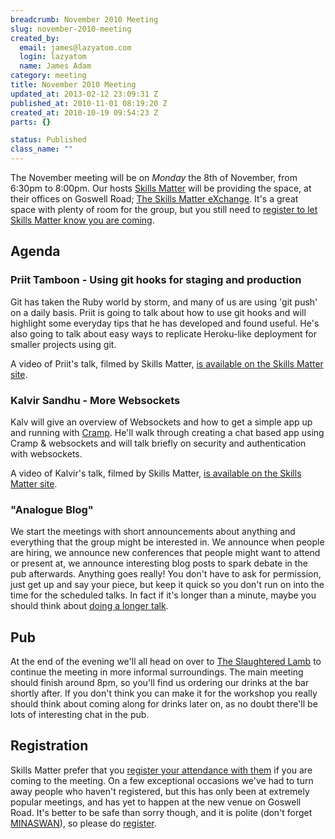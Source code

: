 ```yaml
--- 
breadcrumb: November 2010 Meeting
slug: november-2010-meeting
created_by: 
  email: james@lazyatom.com
  login: lazyatom
  name: James Adam
category: meeting
title: November 2010 Meeting
updated_at: 2013-02-12 23:09:31 Z
published_at: 2010-11-01 08:19:20 Z
created_at: 2010-10-19 09:54:23 Z
parts: {}

status: Published
class_name: ""
---
```


The November meeting will be on *Monday* the 8th of November, from 6:30pm to 8:00pm.  Our hosts [Skills Matter](http://skillsmatter.com/) will be providing the space, at their offices on Goswell Road; [The Skills Matter eXchange](http://skillsmatter.com/location-details/design-architecture/484/96).  It's a great space with plenty of room for the group, but you still need to <a href="#nov10registration">register to let Skills Matter know you are coming</a>.

Agenda
------

### Priit Tamboon - Using git hooks for staging and production

Git has taken the Ruby world by storm, and many of us are using 'git push' on a daily basis. Priit is going to talk about how to use git hooks and will highlight some everyday tips that he has developed and found useful. He's also going to talk about easy ways to replicate Heroku-like deployment for smaller projects using git.

A video of Priit's talk, filmed by Skills Matter, [is available on the Skills Matter site](http://skillsmatter.com/podcast/ajax-ria/using-git-hooks-for-staging-and-production).

### Kalvir Sandhu - More Websockets

Kalv will give an overview of Websockets and how to get a simple app up and running with [Cramp](http://github.com/lifo/cramp). He'll walk through creating a chat based app using Cramp & websockets and will talk briefly on security and authentication with websockets.

A video of Kalvir's talk, filmed by Skills Matter, [is available on the Skills Matter site](http://skillsmatter.com/podcast/ajax-ria/more-websockets).

### "Analogue Blog"

We start the meetings with short announcements about anything and everything that the group might be interested in.  We announce when people are hiring, we announce new conferences that people might want to attend or present at, we announce interesting blog posts to spark debate in the pub afterwards.  Anything goes really!  You don't have to ask for permission, just get up and say your piece, but keep it quick so you don't run on into the time for the scheduled talks.  In fact if it's longer than a minute, maybe you should think about [doing a longer talk](/speaking/).

Pub
---

At the end of the evening we'll all head on over to [The Slaughtered Lamb](http://www.theslaughteredlambpub.com/) to continue the meeting in more informal surroundings.  The main meeting should finish around 8pm, so you'll find us ordering our drinks at the bar shortly after.  If you don't think you can make it for the workshop you really should think about coming along for drinks later on, as no doubt there'll be lots of interesting chat in the pub.

Registration <a name="nov10registration">&nbsp;</a>
---------------------------------------------------

Skills Matter prefer that you [register your attendance with them](http://skillsmatter.com/event/ajax-ria/lrug/rl-311) if you are coming to the meeting.  On a few exceptional occasions we've had to turn away people who haven't registered, but this has only been at extremely popular meetings, and has yet to happen at the new venue on Goswell Road.  It's better to be safe than sorry though, and it is polite (don't forget [MINASWAN](http://oreilly.com/ruby/excerpts/ruby-learning-rails/ruby-glossary.html#I_indexterm_d1e32036)), so please do [register](http://skillsmatter.com/event/ajax-ria/lrug/rl-311).
